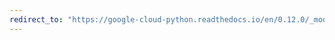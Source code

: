 ```yaml
---
redirect_to: "https://google-cloud-python.readthedocs.io/en/0.12.0/_modules/gcloud/pubsub/topic.html"
---
```

